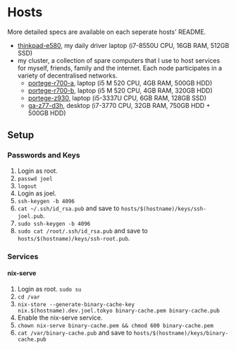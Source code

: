 # Hosts

More detailed specs are available on each seperate hosts' README.

- [thinkpad-e580](thinkpad-e580#readme), my daily driver laptop (i7-8550U CPU, 16GB RAM, 512GB SSD)
- my cluster, a collection of spare computers that I use to host services for myself, friends, family and the internet. Each node participates in a variety of decentralised networks.
  - [portege-r700-a](portege-r700-a#readme), laptop (i5 M 520 CPU, 4GB RAM, 500GB HDD)
  - [portege-r700-b](portege-r700-b#readme), laptop (i5 M 520 CPU, 4GB RAM, 320GB HDD)
  - [portege-z930](portege-z930#readme), laptop (i5-3337U CPU, 6GB RAM, 128GB SSD)
  - [ga-z77-d3h](ga-z77-d3h#readme), desktop (i7-3770 CPU, 32GB RAM, 750GB HDD + 500GB HDD)

## Setup

### Passwords and Keys

1. Login as root.
2. `passwd joel`
3. `logout`
4. Login as joel.
5. `ssh-keygen -b 4096`
6. `cat ~/.ssh/id_rsa.pub` and save to `hosts/$(hostname)/keys/ssh-joel.pub`.
7. `sudo ssh-keygen -b 4096`
8. `sudo cat /root/.ssh/id_rsa.pub` and save to `hosts/$(hostname)/keys/ssh-root.pub`.

### Services

#### nix-serve

1. Login as root.
   `sudo su`
2. `cd /var`
3. `nix-store --generate-binary-cache-key nix.$(hostname).dev.joel.tokyo binary-cache.pem binary-cache.pub`
4. Enable the nix-serve service. <!-- chown: invalid user: ‘nix-serve’ -->
5. `chown nix-serve binary-cache.pem && chmod 600 binary-cache.pem`
6. `cat /var/binary-cache.pub` and save to `hosts/$(hostname)/keys/binary-cache.pub`
